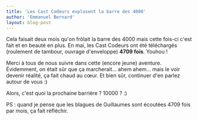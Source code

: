 ```yaml
---
title: 'Les Cast Codeurs explosent la barre des 4000'
author: 'Emmanuel Bernard'
layout: blog-post
---
```

Cela faisait deux mois qu'on frôlait la barre des 4000 mais cette fois-ci c'est fait et en beauté 
en plus. En mai, les Cast Codeurs ont été téléchargés (roulement de tambour, ouvrage d'enveloppe)
**4709 fois**. Youhou !

Merci à tous de nous suivre dans cette (encore jeune) aventure. Évidemment, on était sûr que ça 
marcherait... ahem ahem... mais le voir devenir réalité, ça fait chaud au cœur. Et bien sûr, 
continuer d'en parlez autour de vous :)

Alors, c'est quoi la prochaine barrière ? 10000 ? :)

PS : quand je pense que les blagues de Guillaumes sont écoutées 4709 fois par mois, ça fait 
réfléchir.
